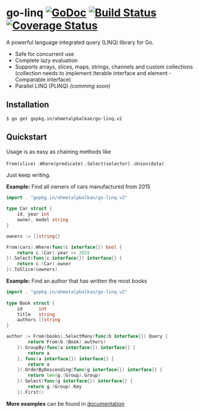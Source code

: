 # go-linq [![GoDoc](https://godoc.org/gopkg.in/ahmetalpbalkan/go-linq.v2?status.svg)](https://godoc.org/gopkg.in/ahmetalpbalkan/go-linq.v2) [![Build Status](https://travis-ci.org/ahmetalpbalkan/go-linq.svg?branch=v2.0)](https://travis-ci.org/ahmetalpbalkan/go-linq) [![Coverage Status](https://coveralls.io/repos/github/ahmetalpbalkan/go-linq/badge.svg?branch=v2.0)](https://coveralls.io/github/ahmetalpbalkan/go-linq?branch=v2.0)
A powerful language integrated query (LINQ) library for Go.
* Safe for concurrent use
* Complete lazy evaluation
* Supports arrays, slices, maps, strings, channels and
custom collections (collection needs to implement Iterable interface
and element - Comparable interface)
* Parallel LINQ (PLINQ) *(comming soon)*

## Installation

    $ go get gopkg.in/ahmetalpbalkan/go-linq.v2

## Quickstart

Usage is as easy as chaining methods like

`From(slice)` `.Where(predicate)` `.Select(selector)` `.Union(data)` 

Just keep writing.

**Example:** Find all owners of cars manufactured from 2015
```go
import . "gopkg.in/ahmetalpbalkan/go-linq.v2"
	
type Car struct {
    id, year int
    owner, model string
}

owners := []string{}

From(cars).Where(func(c interface{}) bool {
	return c.(Car).year >= 2015
}).Select(func(c interface{}) interface{} {
	return c.(Car).owner
}).ToSlice(&owners)
```

**Example:** Find an author that has written the most books
```go
import . "gopkg.in/ahmetalpbalkan/go-linq.v2"
	
type Book struct {
	id      int
	title   string
	authors []string
}

author := From(books).SelectMany(func(b interface{}) Query {
		return From(b.(Book).authors)
	}).GroupBy(func(a interface{}) interface{} {
		return a
	}, func(a interface{}) interface{} {
		return a
	}).OrderByDescending(func(g interface{}) interface{} {
		return len(g.(Group).Group)
	}).Select(func(g interface{}) interface{} {
		return g.(Group).Key
	}).First()
```

**More examples** can be found in [documentation](https://godoc.org/gopkg.in/ahmetalpbalkan/go-linq.v2)